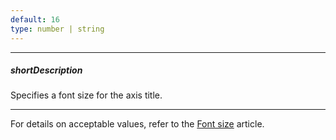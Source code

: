 ```yaml
---
default: 16
type: number | string
---
```

---
##### shortDescription
Specifies a font size for the axis title.

---
For details on acceptable values, refer to the [Font size](https://www.w3.org/TR/CSS21/fonts.html#propdef-font-size) article.